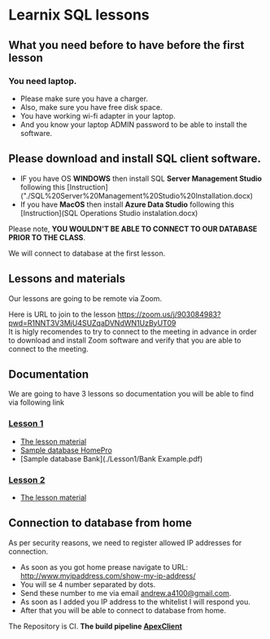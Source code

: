# Learnix SQL lessons


## What you need before to have before the first lesson 
### You need laptop. 
- Please make sure you have a charger. 
- Also, make sure you have free disk space. 
- You have working wi-fi adapter in your laptop. 
- And you know your laptop ADMIN password to be able to install the software.

## Please download and install SQL client software.

- IF you have OS <b>WINDOWS</b> then install SQL <b>Server Management Studio</b> following this [Instruction] ("./SQL%20Server%20Management%20Studio%20Installation.docx) 
- If you have <b>MacOS</b> then install <b>Azure Data Studio</b> following this 
[Instruction](SQL Operations Studio instalation.docx)


Please note, <b>YOU WOULDN'T BE ABLE TO CONNECT TO OUR DATABASE PRIOR TO THE CLASS</b>. 

We will connect to database at the first lesson. 


## Lessons and materials

Our lessons are going to be remote via Zoom. 

Here is URL to join to the lesson https://zoom.us/j/903084983?pwd=R1NNT3V3MjU4SUZqaDVNdWN1UzByUT09
<br>
It is higly recomendes to try to connect to the meeting in advance in order to download and install Zoom software and verify that you are able to connect to the meeting.


## Documentation
We are going to have 3 lessons so documentation you will be able to find via following link
### [Lesson 1](./Lesson1)
- [The lesson material](./Lesson1/DataBase.pdf)
- [Sample database HomePro](./Lesson1/HomePro%20Example.pdf)
- [Sample database Bank](./Lesson1/Bank Example.pdf)

### [Lesson 2](./Lesson2)
- [The lesson material](./Lesson1/DataBase.pdf)


## Connection to database from home 
As per security reasons, we need to register allowed IP addresses for connection.

- As soon as you got home prease navigate to URL: http://www.myipaddress.com/show-my-ip-address/ 
- You will se 4 number separated by dots.
- Send these number to me via email andrew.a4100@gmail.com. 
- As soon as I added you IP address to the whitelist I will respond you.
- After that you will be able to connect to database from home.



The Repository is CI. 
<b>The build pipeline [ApexClient](https://totalwinemore.visualstudio.com/TWM%20Agile%20Projects/_build?definitionId=288&_a=summary&view=branches)</b>

